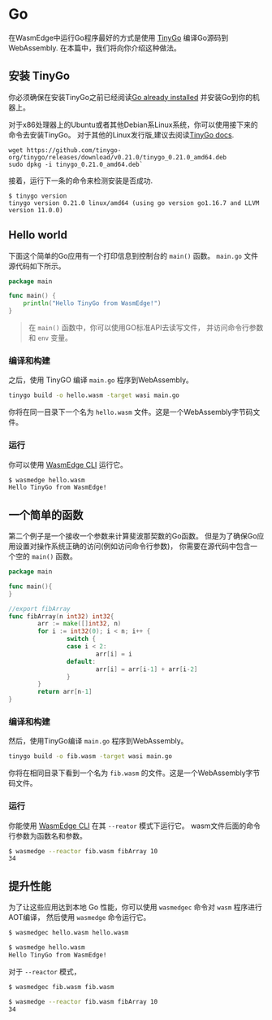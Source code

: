 # Go

在WasmEdge中运行Go程序最好的方式是使用 [TinyGo](https://tinygo.org/) 编译Go源码到WebAssembly.
在本篇中，我们将向你介绍这种做法。

## 安装 TinyGo

你必须确保在安装TinyGo之前已经阅读[Go already installed](https://go.dev/doc/install) 并安装Go到你的机器上。

对于x86处理器上的Ubuntu或者其他Debian系Linux系统，你可以使用接下来的命令去安装TinyGo。
对于其他的Linux发行版,建议去阅读[TinyGo docs](https://tinygo.org/getting-started/install/).

```
wget https://github.com/tinygo-org/tinygo/releases/download/v0.21.0/tinygo_0.21.0_amd64.deb
sudo dpkg -i tinygo_0.21.0_amd64.deb`
```

接着，运行下一条的命令来检测安装是否成功.

```
$ tinygo version
tinygo version 0.21.0 linux/amd64 (using go version go1.16.7 and LLVM version 11.0.0)
```

## Hello world 

下面这个简单的Go应用有一个打印信息到控制台的 `main()` 函数。
`main.go` 文件源代码如下所示。

```go
package main

func main() {
    println("Hello TinyGo from WasmEdge!")
}
``` 

> 在 `main()` 函数中，你可以使用GO标准API去读写文件，
> 并访问命令行参数和 `env` 变量。

### 编译和构建

之后，使用 TinyGO 编译 `main.go` 程序到WebAssembly。

```bash
tinygo build -o hello.wasm -target wasi main.go
```

你将在同一目录下一个名为 `hello.wasm` 文件。这是一个WebAssembly字节码文件。

### 运行

你可以使用 [WasmEdge CLI](../start/cli.md) 运行它。

```bash
$ wasmedge hello.wasm
Hello TinyGo from WasmEdge!
```

## 一个简单的函数

第二个例子是一个接收一个参数来计算斐波那契数的Go函数。
但是为了确保Go应用设置对操作系统正确的访问(例如访问命令行参数)，
你需要在源代码中包含一个空的 `main()` 函数。

```go
package main

func main(){
}

//export fibArray
func fibArray(n int32) int32{
        arr := make([]int32, n)
        for i := int32(0); i < n; i++ {
                switch {
                case i < 2:
                        arr[i] = i
                default:
                        arr[i] = arr[i-1] + arr[i-2]
                }
        }
        return arr[n-1]
}
```

### 编译和构建

然后，使用TinyGo编译 `main.go` 程序到WebAssembly。

```bash
tinygo build -o fib.wasm -target wasi main.go
```

你将在相同目录下看到一个名为 `fib.wasm` 的文件。这是一个WebAssembly字节码文件。

### 运行

你能使用 [WasmEdge CLI](../start/cli.md) 在其 `--reator` 模式下运行它。
wasm文件后面的命令行参数为函数名和参数。

```bash
$ wasmedge --reactor fib.wasm fibArray 10
34
```

## 提升性能

为了让这些应用达到本地 Go 性能，你可以使用 `wasmedgec` 命令对 `wasm` 程序进行AOT编译，
然后使用 `wasmedge` 命令运行它。

```bash
$ wasmedgec hello.wasm hello.wasm

$ wasmedge hello.wasm
Hello TinyGo from WasmEdge!
```

对于 `--reactor` 模式，

```bash
$ wasmedgec fib.wasm fib.wasm

$ wasmedge --reactor fib.wasm fibArray 10
34
```
